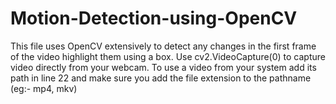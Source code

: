 # Motion-Detection-using-OpenCV
This file uses OpenCV extensively to detect any changes in the first frame of the video highlight them using a box. 
Use cv2.VideoCapture(0) to capture video directly from your webcam.
To use a video from your system add its path in line 22 and make sure you add the file extension to the pathname (eg:- mp4, mkv)
